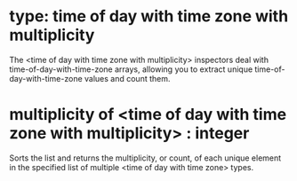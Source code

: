 # type: time of day with time zone with multiplicity

The &lt;time of day with time zone with multiplicity&gt; inspectors deal with time-of-day-with-time-zone arrays, allowing you to extract unique time-of-day-with-time-zone values and count them.

# multiplicity of &lt;time of day with time zone with multiplicity&gt; : integer

Sorts the list and returns the multiplicity, or count, of each unique element in the specified list of multiple &lt;time of day with time zone&gt; types.
